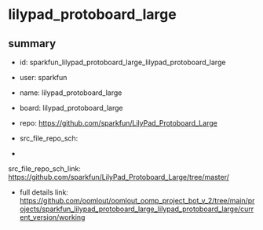 # lilypad_protoboard_large
 
## summary 
* id: sparkfun_lilypad_protoboard_large_lilypad_protoboard_large
* user: sparkfun
* name: lilypad_protoboard_large
* board: lilypad_protoboard_large
* repo: https://github.com/sparkfun/LilyPad_Protoboard_Large



* src_file_repo_sch: 
*
 src_file_repo_sch_link: https://github.com/sparkfun/LilyPad_Protoboard_Large/tree/master/
* full details link: https://github.com/oomlout/oomlout_oomp_project_bot_v_2/tree/main/projects/sparkfun_lilypad_protoboard_large_lilypad_protoboard_large/current_version/working  






